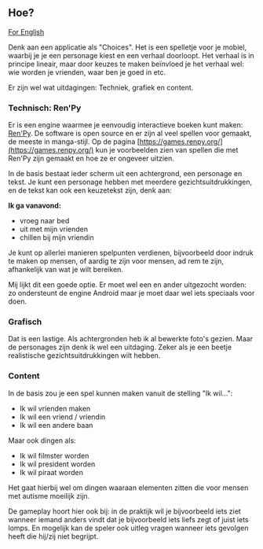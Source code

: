 
## Hoe?

[For English](HOW_en)

Denk aan een applicatie als "Choices". Het is een spelletje voor je mobiel, waarbij je je een personage kiest en een verhaal doorloopt.
Het verhaal is in principe lineair, maar door keuzes te maken beïnvloed je het verhaal wel:
wie worden je vrienden, waar ben je goed in etc.

Er zijn wel wat uitdagingen: Techniek, grafiek en content.

### Technisch: Ren'Py
Er is een engine waarmee je eenvoudig interactieve boeken kunt maken:
[Ren'Py](http://www.renpy.org). De software is open source en er zijn al veel spellen voor gemaakt, de meeste in manga-stijl. Op de pagina
[https://games.renpy.org/](https://games.renpy.org/) kun je voorbeelden zien van spellen die met Ren'Py zijn gemaakt en hoe ze er ongeveer uitzien.

In de basis bestaat ieder scherm uit een achtergrond, een personage en tekst. Je kunt een personage hebben met meerdere gezichtsuitdrukkingen,
en de tekst kan ook een keuzetekst zijn, denk aan:

__Ik ga vanavond:__
* vroeg naar bed
* uit met mijn vrienden
* chillen bij mijn vriendin

Je kunt op allerlei manieren spelpunten verdienen, bijvoorbeeld door indruk te maken op mensen, of aardig te zijn voor mensen,
ad rem te zijn, afhankelijk van wat je wilt bereiken.

Mij lijkt dit een goede optie. Er moet wel een en ander uitgezocht worden:
zo ondersteunt de engine Android maar je moet daar wel iets speciaals voor doen.

### Grafisch
Dat is een lastige. Als achtergronden heb ik al bewerkte foto's gezien. Maar de personages zijn denk ik wel een uitdaging.
Zeker als je een beetje realistische gezichtsuitdrukkingen wilt hebben.

### Content
In de basis zou je een spel kunnen maken vanuit de stelling "Ik wil...":
* Ik wil vrienden maken
* Ik wil een vriend / vriendin
* Ik wil een andere baan

Maar ook dingen als:
* Ik wil filmster worden
* Ik wil president worden
* Ik wil piraat worden

Het gaat hierbij wel om dingen waaraan elementen zitten die voor mensen met autisme moeilijk zijn.

De gameplay hoort hier ook bij: in de praktijk wil je bijvoorbeeld iets ziet wanneer iemand anders vindt dat je bijvoorbeeld iets liefs zegt
of juist iets lomps. En mogelijk kan de speler ook uitleg vragen wanneer iets gevolgen heeft die hij/zij niet begrijpt.